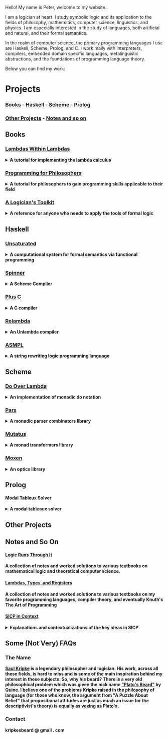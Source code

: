 Hello! My name is Peter, welcome to my website.

I am a logician at heart. I study symbolic logic and its application to the fields of philosophy, mathematics, computer science, linguistics, and physics. I am 
especially interested in the study of languages, both artificial and natural, and their formal semantics. 

In the realm of computer science, the primary programming languages I use are Haskell, Scheme, Prolog, and C. I work maily with interpreters, compilers, embedded 
domain specific languages, metalinguistic abstractions, and the foundations of programming language theory.

Below you can find my work:

# Projects
### [Books](#Books) - [Haskell](#Haskell) - [Scheme](#Scheme) - [Prolog](#Prolog)
### [Other Projects](#Other) - [Notes and so on](#Notes)



## Books <a name="Books"></a>

### [Lambdas Within Lambdas]()
<details>
  <summary> <b> A tutorial for implementing the lambda calculus </b> </summary>
<br>
A tutorial walkthrough of implementing both an interpreter and a compiler for multiple languages. It starts
off with the untyped lambda calculus, eventually introducing S-expression notation and ending with R5RS Scheme.
Then the simply typed lambda calculus is implemented and a series of stronger type systems are added until we 
end with a polymorphic Haskell-esque language. The metalanguage used in the book is Haskell. The compilers all
target abstract computational machines, such as the SECD machine and the STG machine. A final chapter focuses 
on the topic of compiling those types of machine languages to C (or LLVM). Each interpreter and compiler
has a full implementation on github.
</details>


### [Programming for Philosophers]()

<details>
  <summary> <b> A tutorial for philosophers to gain programming skills applicable to their field <b> </summary>
<br>
    
This is a textbook meant to introduce philosophers, linguists, and foundationally inclined mathematicians to functional and logic programming with applications to 
their fields. First Prolog is introduced, culminating with a nonmonotonic theorem prover used to represent formalized epistemic reasoning. Next, Scheme is introduced, 
with 
applications aimed 
towards understanding referential transparency, quotation and quasiquotation, self reference, the halting problem, and fixed points. Finally, Haskell is introduced and 
used as a 
metalanguage to embed fragments of English in order to execute a computational formal semantic system. Each project has a full implementation on github.

</details>

    
### [A Logician's Toolkit]()
<details>
<summary> <b> A reference for anyone who needs to apply the tools of formal logic </b> </summary>
<br>

This book is a collection of tools and formal methods used by logicians. It is inspired by 
[Partee, ter Meulen, and Wall](https://www.springer.com/gp/book/9789027722447) and serves a similar function of being a reference for anyone in the fields of mathematics, 
philosophy, linguistics, computer science, cognitive science, or any other field which makes use of the common tools used by logicians. The subjects included are 

1. Set Theory
2. Classical Logic
3. Algebraic Structures
4. Intuitionistic & Modal Logic
5. Discrete Structures
6. Formal Languages, Grammars, & Automata
7. Turing Machines & The Lambda Calculus
8. Typed Lambda Calculi, Functional Programming, & Categorial Grammar
9. Category Theory
10. Topoi vs. Sets

The scope of the book is much greater than Partee Et al., and thus welcomes a wider range of disciplines whose practitioners will find it useful.

</details>

## Haskell <a name="Haskell"></a>

### [Unsaturated]()

<details>
  <summary> <b> A computational system for formal semantics via functional programming </b> </summary>
<br>
  
Two developments of formal semantics for natural languages done with Haskell as the metalanguage. One takes the indirect representation route, associating
a logical representation to each English sentence before deriving its semantic interpretation. The other uses direct representation without an intermediate logical
form. Additionally there are libraries implementing the fragments developed in 
[Jacobson](https://global.oup.com/academic/product/compositional-semantics-9780199677153), [Coppock & Champollion](https://eecoppock.info/teaching.html), 
[Heim & Kratzer](https://philpapers.org/rec/HEISIG), and [von Fintel & Heim](https://github.com/fintelkai/fintel-heim-intensional-notes). Additionally it 
contains libraries which explore the use of monads and continuations in semantics as described in e.g. 
[Asudeh & Giorgolo](https://global.oup.com/academic/product/enriched-meanings-9780198847861) and 
[Barker & Shan](https://global.oup.com/academic/product/continuations-and-natural-language-9780199575022).

</details>


### [Spinner]()

<details>
  <summary> <b> A Scheme Compiler </b> </summary>
<br>
  
An R7RS Scheme compiler and REPL interpreter.

</details>


### [Plus C]()

<details>
  <summary> <b> A C compiler </b> </summary>
<br>

A C compiler with a debugging/interpretation system.

</details>


### [Relambda]()

<details>
  <summary> <b> An Unlambda compiler </b> </summary>
<br>

A compiler for the Unlambda programming language, mostly a proof of concept that it *is* a coherent idea to compile the language 
(c.f. [this](http://www.madore.org/~david/programs/unlambda/#impl_comp)). The larger logico-philosophical issues surrounding why the answer to the question is yes
are explicated via a presentation of formal operation and denotational semantics of the language. Based mainly on graph *re*duction.

</details>


### [ASMPL]()

<details>
  <summary> <b> A string rewriting logic programming language </b> </summary>
<br>
  
ASMPL (A String Manipulation Programming Language) is a logic programming language implementation of 
[Raymond Smullyan's Elementary Formal Systems](https://philpapers.org/rec/SMUTOF). Partly inspired by the logic 
programming language in Mel Fitting's book [*Computability Theory, Semantics, and Logic Programming*](https://philpapers.org/rec/SHEFMC). Smullyan's model of 
computation is astonishingly elegant, and has *a very simple* set theoretic string rewriting interpretation that lends itself to a very coherent implementation as a 
logic programming language. 

</details>



## Scheme <a name="Scheme"></a>

### [Do Over Lambda]()

<details>
  <summary> <b> An implementation of monadic do notation</b> </summary>
<br>

A Scheme monad library, which uses call/cc to implement a do notation in order to let you 'roll your own monads', conceptually based off of work by 
[Wadler](https://jgbm.github.io/eecs762f19/papers/wadler-monads.pdf) and others showing that the continuation monad is universal over all monads.

</details>


### [Pars]()

<details>
  <summary> <b> A monadic parser combinators library </b> </summary>
<br>

A monadic parser combinator library influenced by the Haskell library [parsec](https://hackage.haskell.org/package/parsec), allowing for parser generation in Scheme 
using the powerful abstractions of monads and combinators.

</details>


### [Mutatus]() 

<details>
  <summary> <b> A monad transformers library </b> </summary>
<br>

A library for composing monadic code using the [monad transformer abstraction model](https://en.wikipedia.org/wiki/Monad_transformer). 

</details>


### [Moxen]()

<details>
  <summary> <b> An optics library</b> </summary>
<br>

An optics library for Scheme, similar to Haskell's [lens](https://hackage.haskell.org/package/lens) and [optics](https://hackage.haskell.org/package/optics) libraries. 

</details>



## Prolog <a name="Prolog"></a>

#### [Modal Tableux Solver]()

<details>
  <summary> <b> A modal tableaux solver </b> </summary>
<br>

A propositional modal logic tableaux proof system.

</details>


    
## Other Projects <a name="Other"></a>





## Notes and So On <a name="Notes"></a>

#### [Logic Runs Through It](https://github.com/KripkesBeard/Logic-Runs-Through-It)

A collection of notes and worked solutions to various textbooks on mathematical logic and theoretical computer science.


#### [Lambdas, Types, and Registers](https://github.com/KripkesBeard/Lambdas-Types-and-Registers)

A collection of notes and worked solutions to various textbooks on my favorite programming languages, compiler theory, and eventually Knuth's The Art of Programming


#### [SICP in Context]()
    
<details>
  <summary> <b> Explanations and contextualizations of the key ideas in SICP</b> </summary>
<br>

*Structure and Interpretation of Computer Programms* by Abelson, Sussman & Sussman is one of the greatest books ever written, and this fact is well known. My biggest
criticism of the book is that it can be hard to place the ideas it teaches into context. Many of the ideas the book discusses are ideas you would learn under
different names or less technically in a more traditional introduction to programming. This project is my attempt to place each section/chapter of the book into
more traditional jargon and to have it act as a reference guide for anyone trying to work through SICP. Importantly, this is not a distillation of or substitute for the book;
my goal is to outline sign posts of the main ideas and to put them into the context of every day programming terminology. One quick example: Despite having an entire
section, comprising five chapters, on the topic of abstract data representation, the book does not use the phrase "abstract data type" once (it does appear in the
title of a paper in the bibliography). Surely this can be a cause for confusion (it was for me personally at the start of my CS career), "are these data abstractions 
the same as the abstract data types I'm learning about everywhere else?" Of course they are, but the book does not say so. One goal of SICP in Context is to clear up these 
types of confusions.

</details>

    

## Some (Not Very) FAQs

### The Name

[Saul Kripke](https://en.wikipedia.org/wiki/Saul_Kripke) is a legendary philosopher and logician. His work, across all these fields, is hard to miss and is some of the main 
inspiration behind my interest in these subjects. So, why his beard? There is a very old philosophical problem which was given the nick name 
["Plato's Beard"](https://en.wikipedia.org/wiki/Plato%27s_beard) by Quine. I believe one of the problems Kripke raised in the philosophy of language (for those who know, the 
argument from "A Puzzle About Belief" that propositional attitudes are just as much an issue for the descriptivist's theory) is equally as vexing as Plato's.


    
### Contact

kripkesbeard @ gmail . com

